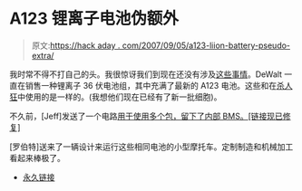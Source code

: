 # A123 锂离子电池伪额外

> 原文:[https://hack aday . com/2007/09/05/a123-liion-battery-pseudo-extra/](https://hackaday.com/2007/09/05/a123-liion-battery-pseudo-extra/)

我时常不得不打自己的头。我很惊讶我们到现在还没有涉及[这些事情](http://www.slkelectronics.com/DeWalt/packs.htm)。DeWalt 一直在销售一种锂离子 36 伏电池组，其中充满了最新的 A123 电池。这些和在[杀人狂](http://www.killacycle.com/)中使用的是一样的。(我想他们现在已经有了新一批细胞)。

不久前，[Jeff]发送了一个电路[用于使用多个包，留下了内部 BMS。[链接现已修复]](http://www.neodymics.com/Images/V24ProtoSwitch070818E.pdf)

[罗伯特]送来了一辆设计来运行这些相同电池的小型摩托车。定制制造和机械加工看起来棒极了。

*   [永久链接](http://www.slkelectronics.com/DeWalt/packs.htm)